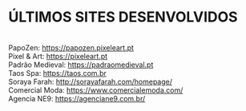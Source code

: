 # ÚLTIMOS SITES DESENVOLVIDOS
<BR>PapoZen: https://papozen.pixeleart.pt
<br>Pixel & Art: https://pixeleart.pt
<BR>Padrão Medieval: https://padraomedieval.pt
<BR>Taos Spa: https://taos.com.br
<BR>Soraya Farah: http://sorayafarah.com/homepage/
<BR>Comercial Moda: https://www.comercialemoda.com/
<BR>Agencia NE9: https://agenciane9.com.br/
